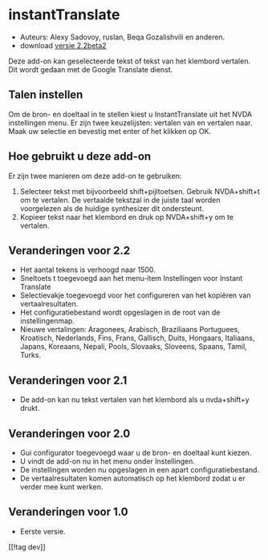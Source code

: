 # instantTranslate #

* Auteurs: Alexy Sadovoy, ruslan, Beqa Gozalishvili en anderen.
* download [versie 2.2beta2][1]

Deze add-on kan geselecteerde tekst of tekst van het klembord vertalen. Dit
wordt gedaan met de Google Translate dienst.

## Talen instellen ##

Om de bron- en doeltaal in te stellen kiest u InstantTranslate uit het NVDA
instellingen menu. Er zijn twee keuzelijsten: vertalen van en vertalen
naar. Maak uw selectie en bevestig met enter of het klikken op OK. 

## Hoe gebruikt u deze add-on ##

Er zijn twee manieren om deze add-on te gebruiken:

1. Selecteer tekst met bijvoorbeeld shift+pijltoetsen. Gebruik NVDA+shift+t
   om te vertalen. De vertaalde tekstzal in de juiste taal worden
   voorgelezen als de huidige synthesizer dit ondersteunt. 
2. Kopieer tekst naar het klembord en druk op NVDA+shift+y om te vertalen.

## Veranderingen voor 2.2 ##
* Het aantal tekens is verhoogd naar 1500.
* Sneltoets t toegevoegd aan het menu-item Instellingen voor Instant
  Translate
* Selectievakje toegevoegd voor het configureren van het kopiëren van
  vertaalresultaten.
* Het configuratiebestand wordt opgeslagen in de root van de
  instellingenmap.
* Nieuwe vertalingen: Aragonees, Arabisch, Braziliaans Portuguees,
  Kroatisch, Nederlands, Fins, Frans, Gallisch, Duits, Hongaars, Italiaans,
  Japans, Koreaans, Nepali, Pools, Slovaaks, Sloveens, Spaans, Tamil, Turks.

## Veranderingen voor 2.1 ##
* De add-on kan nu tekst vertalen van het klembord als u nvda+shift+y drukt.

## Veranderingen voor 2.0 ##
* Gui configurator toegevoegd waar u de bron- en doeltaal kunt kiezen.
* U vindt de add-on nu in het menu onder Instellingen.
* De instellingen worden nu opgeslagen in een apart configuratiebestand.
* De vertaalresultaten komen automatisch op het klembord zodat u er verder
  mee kunt werken.

## Veranderingen voor 1.0 ##
* Eerste versie.

[[!tag dev]]

[1]: http://addons.nvda-project.org/files/get.php?file=it
